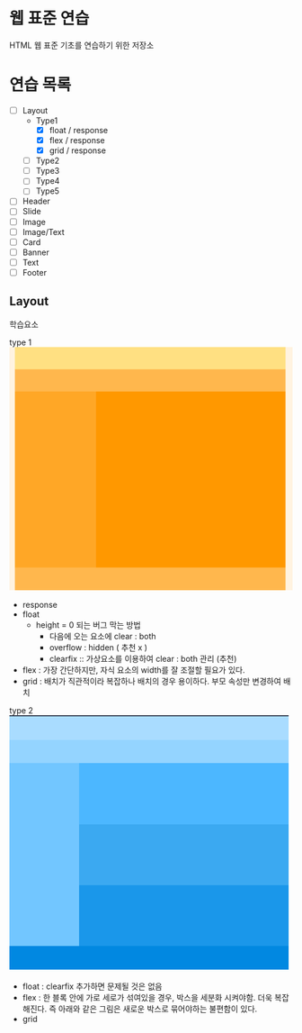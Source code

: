 # 웹 표준 연습
  HTML 웹 표준 기초를 연습하기 위한 저장소

# 연습 목록

- [ ] Layout
  - Type1
    - [x] float / response
    - [x] flex / response
    - [x] grid / response
  - [ ] Type2
  - [ ] Type3
  - [ ] Type4
  - [ ] Type5
- [ ] Header
- [ ] Slide
- [ ] Image
- [ ] Image/Text
- [ ] Card
- [ ] Banner
- [ ] Text
- [ ] Footer

## Layout
학습요소

type 1
![alt text](./layoutType//typeImg/image-1.png)

 - response
 - float
    - height = 0 되는 버그 막는 방법
      - 다음에 오는 요소에 clear : both
      - overflow : hidden ( 추천 x )
      - clearfix :: 가상요소를 이용하여 clear : both 관리 (추천)
 - flex : 가장 간단하지만, 자식 요소의 width를 잘 조절할 필요가 있다.
 - grid : 배치가 직관적이라 복잡하나 배치의 경우 용이하다. 부모 속성만 변경하여 배치


type 2
![alt text](./layoutType/typeImg/image-2.png)
 - float : clearfix 추가하면 문제될 것은 없음
 - flex : 한 블록 안에 가로 세로가 섞여있을 경우, 박스을 세분화 시켜야함. 더욱 복잡해진다. 즉 아래와 같은 그림은 새로운 박스로 묶어야하는 불편함이 있다.
 - grid
